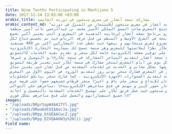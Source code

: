 ```yaml
---
title: Nine Tenths Participating in Montijoon 5
date: 2017-12-24 13:03:00 +03:00
arabic_title: مشاركة تسعة أعشار في معرض منتجون في دورته الخامسة
arabic_content_md: "شارك برنامج تسعة أعشار في معرض منتجون للاستثمار من المنزل في دورته
  الخامسة حيث افتتح المعرض صاحب السمو الملكي الأمير محمد بن عبدالرحمن نائب أمير منطقة
  الرياض و كرم برنامج تسعة أعشار لرعايته الذهبية في المعرض و الذي يعتبر أكبر تجمع
  للأسر المنتجة في الشرق الأوسط و المنظم من قبل غرفة الرياض حيث تم تخصيص جناح لكل
  مشروع لعرض منتجاتهم و بيعها حيث تخطى عدد المشاركين أكثر من 400 مستفيد.\nتم التركيز
  على خدمة تُجّار نظرًا لملائمتها للمعرض وهي منصة تسمح لك بممارسة التجارة الإلكترونية
  مجانًا حيث تعمل على توفير صفحة إلكترونية خاصة لكل متجر و تقديم بقية الخدمات كالتسويق
  و التوصيل و غيرها.\nخصص جزء من جناح تسعة أعشار لتقديم المتاجر المشاركة في منصة تُجّار
  حيث خصص لكل يوم من أيام المعرض لمتجر مشارك في منصة تُجّار حيث تعتبر طريقة لتسويق
  منتجاتهم و عرضها بشكل مجاني و الحديث عن لخدمات المقدمة من قبل تُجار حتى يعتبر مثال
  حي لكل من هو في المعرض فشارك متجر نوني روز لتقديم الورود في اليوم الأول من المعرض،
  و متجر عالم واحد لتقديم اكسسوارات الأجهزة الإلكترونية ، كما شارك متجر بيانكو للحلويات
  و متجر فنجان للإبداع و متجر ماي باق و اخيرًا متجر قرطاس جميعهم حضوا على فرصة عرض
  متاجرهم على التوالي. \nلاقى جناح تسعة أعشار حضور كبير و مهتم في فتح متاجرهم الإلكترونية
  في مقر معرض منتجون حيث عمل فريق تُجّار على توضيح الخدمات المقدمة بالتفصيل و اجابة
  جميع استفساراتهم والعمل على فتح متاجرهم بشكل فوري.\n"
images:
- "/uploads/DRprSapW4AA1TYl.jpg"
- "/uploads/DRwa6dCUIAAecJa.jpg"
- "/uploads/DRpp_btUEAACwcZ.jpg"
- "/uploads/DRpp_EIVQAA6W3y%20(1).jpg"
Field name: 
---
```



